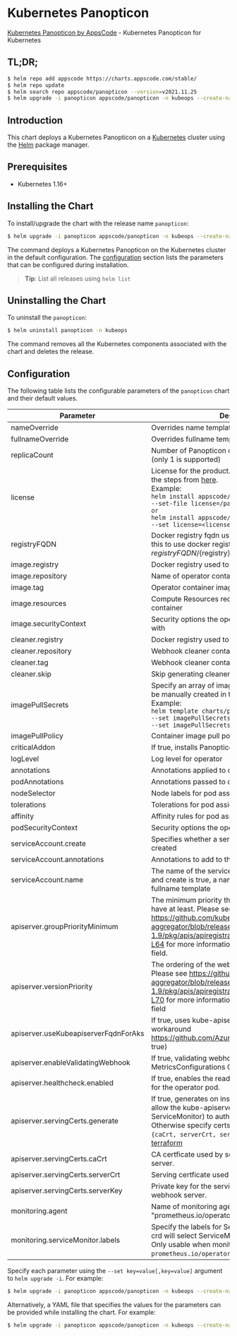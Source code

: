 # Kubernetes Panopticon

[Kubernetes Panopticon by AppsCode](https://github.com/kubeops/panopticon) - Kubernetes Panopticon for Kubernetes

## TL;DR;

```bash
$ helm repo add appscode https://charts.appscode.com/stable/
$ helm repo update
$ helm search repo appscode/panopticon --version=v2021.11.25
$ helm upgrade -i panopticon appscode/panopticon -n kubeops --create-namespace --version=v2021.11.25
```

## Introduction

This chart deploys a Kubernetes Panopticon on a [Kubernetes](http://kubernetes.io) cluster using the [Helm](https://helm.sh) package manager.

## Prerequisites

- Kubernetes 1.16+

## Installing the Chart

To install/upgrade the chart with the release name `panopticon`:

```bash
$ helm upgrade -i panopticon appscode/panopticon -n kubeops --create-namespace --version=v2021.11.25
```

The command deploys a Kubernetes Panopticon on the Kubernetes cluster in the default configuration. The [configuration](#configuration) section lists the parameters that can be configured during installation.

> **Tip**: List all releases using `helm list`

## Uninstalling the Chart

To uninstall the `panopticon`:

```bash
$ helm uninstall panopticon -n kubeops
```

The command removes all the Kubernetes components associated with the chart and deletes the release.

## Configuration

The following table lists the configurable parameters of the `panopticon` chart and their default values.

|              Parameter               |                                                                                                                                                                          Description                                                                                                                                                                          |                  Default                  |
|--------------------------------------|---------------------------------------------------------------------------------------------------------------------------------------------------------------------------------------------------------------------------------------------------------------------------------------------------------------------------------------------------------------|-------------------------------------------|
| nameOverride                         | Overrides name template                                                                                                                                                                                                                                                                                                                                       | <code>""</code>                           |
| fullnameOverride                     | Overrides fullname template                                                                                                                                                                                                                                                                                                                                   | <code>""</code>                           |
| replicaCount                         | Number of Panopticon operator replicas to create (only 1 is supported)                                                                                                                                                                                                                                                                                        | <code>1</code>                            |
| license                              | License for the product. Get a license by following the steps from [here](https://license-issuer.appscode.com/). <br> Example: <br> `helm install appscode/panopticon \` <br> `--set-file license=/path/to/license/file` <br> `or` <br> `helm install appscode/panopticon \` <br> `--set license=<license file content>`                                      | <code>""</code>                           |
| registryFQDN                         | Docker registry fqdn used to pull docker images Set this to use docker registry hosted at ${registryFQDN}/${registry}/${image}                                                                                                                                                                                                                                | <code>""</code>                           |
| image.registry                       | Docker registry used to pull operator image                                                                                                                                                                                                                                                                                                                   | <code>appscode</code>                     |
| image.repository                     | Name of operator container image                                                                                                                                                                                                                                                                                                                              | <code>panopticon</code>                   |
| image.tag                            | Operator container image tag                                                                                                                                                                                                                                                                                                                                  | <code>v0.0.4</code>                       |
| image.resources                      | Compute Resources required by the operator container                                                                                                                                                                                                                                                                                                          | <code>{}</code>                           |
| image.securityContext                | Security options the operator container should run with                                                                                                                                                                                                                                                                                                       | <code>{}</code>                           |
| cleaner.registry                     | Docker registry used to pull Webhook cleaner image                                                                                                                                                                                                                                                                                                            | <code>appscode</code>                     |
| cleaner.repository                   | Webhook cleaner container image                                                                                                                                                                                                                                                                                                                               | <code>kubectl</code>                      |
| cleaner.tag                          | Webhook cleaner container image tag                                                                                                                                                                                                                                                                                                                           | <code>v1.22</code>                        |
| cleaner.skip                         | Skip generating cleaner YAML                                                                                                                                                                                                                                                                                                                                  | <code>false</code>                        |
| imagePullSecrets                     | Specify an array of imagePullSecrets. Secrets must be manually created in the namespace. <br> Example: <br> `helm template charts/panopticon \` <br> `--set imagePullSecrets[0].name=sec0 \` <br> `--set imagePullSecrets[1].name=sec1`                                                                                                                       | <code>[]</code>                           |
| imagePullPolicy                      | Container image pull policy                                                                                                                                                                                                                                                                                                                                   | <code>IfNotPresent</code>                 |
| criticalAddon                        | If true, installs Panopticon operator as critical addon                                                                                                                                                                                                                                                                                                       | <code>false</code>                        |
| logLevel                             | Log level for operator                                                                                                                                                                                                                                                                                                                                        | <code>3</code>                            |
| annotations                          | Annotations applied to operator deployment                                                                                                                                                                                                                                                                                                                    | <code>{}</code>                           |
| podAnnotations                       | Annotations passed to operator pod(s).                                                                                                                                                                                                                                                                                                                        | <code>{}</code>                           |
| nodeSelector                         | Node labels for pod assignment                                                                                                                                                                                                                                                                                                                                | <code>{"kubernetes.io/os":"linux"}</code> |
| tolerations                          | Tolerations for pod assignment                                                                                                                                                                                                                                                                                                                                | <code>[]</code>                           |
| affinity                             | Affinity rules for pod assignment                                                                                                                                                                                                                                                                                                                             | <code>{}</code>                           |
| podSecurityContext                   | Security options the operator pod should run with.                                                                                                                                                                                                                                                                                                            | <code>{"fsGroup":65535}</code>            |
| serviceAccount.create                | Specifies whether a service account should be created                                                                                                                                                                                                                                                                                                         | <code>true</code>                         |
| serviceAccount.annotations           | Annotations to add to the service account                                                                                                                                                                                                                                                                                                                     | <code>{}</code>                           |
| serviceAccount.name                  | The name of the service account to use. If not set and create is true, a name is generated using the fullname template                                                                                                                                                                                                                                        | <code></code>                             |
| apiserver.groupPriorityMinimum       | The minimum priority the webhook api group should have at least. Please see https://github.com/kubernetes/kube-aggregator/blob/release-1.9/pkg/apis/apiregistration/v1beta1/types.go#L58-L64 for more information on proper values of this field.                                                                                                             | <code>10000</code>                        |
| apiserver.versionPriority            | The ordering of the webhook api inside of the group. Please see https://github.com/kubernetes/kube-aggregator/blob/release-1.9/pkg/apis/apiregistration/v1beta1/types.go#L66-L70 for more information on proper values of this field                                                                                                                          | <code>15</code>                           |
| apiserver.useKubeapiserverFqdnForAks | If true, uses kube-apiserver FQDN for AKS cluster to workaround https://github.com/Azure/AKS/issues/522 (default true)                                                                                                                                                                                                                                        | <code>true</code>                         |
| apiserver.enableValidatingWebhook    | If true, validating webhook is configured for MetricsConfigurations CRDs                                                                                                                                                                                                                                                                                      | <code>true</code>                         |
| apiserver.healthcheck.enabled        | If true, enables the readiness and liveliness probes for the operator pod.                                                                                                                                                                                                                                                                                    | <code>false</code>                        |
| apiserver.servingCerts.generate      | If true, generates on install/upgrade the certs that allow the kube-apiserver (and potentially ServiceMonitor) to authenticate operators pods. Otherwise specify certs in `apiserver.servingCerts.{caCrt, serverCrt, serverKey}`. See also: [example terraform](https://github.com/kubeops/installer/blob/master/charts/identity-server/example-terraform.tf) | <code>true</code>                         |
| apiserver.servingCerts.caCrt         | CA certficate used by serving certificate of webhook server.                                                                                                                                                                                                                                                                                                  | <code>""</code>                           |
| apiserver.servingCerts.serverCrt     | Serving certficate used by webhook server.                                                                                                                                                                                                                                                                                                                    | <code>""</code>                           |
| apiserver.servingCerts.serverKey     | Private key for the serving certificate used by webhook server.                                                                                                                                                                                                                                                                                               | <code>""</code>                           |
| monitoring.agent                     | Name of monitoring agent (one of "prometheus.io", "prometheus.io/operator", "prometheus.io/builtin")                                                                                                                                                                                                                                                          | <code>prometheus.io/operator</code>       |
| monitoring.serviceMonitor.labels     | Specify the labels for ServiceMonitor. Prometheus crd will select ServiceMonitor using these labels. Only usable when monitoring agent is `prometheus.io/operator`.                                                                                                                                                                                           | <code>{}</code>                           |


Specify each parameter using the `--set key=value[,key=value]` argument to `helm upgrade -i`. For example:

```bash
$ helm upgrade -i panopticon appscode/panopticon -n kubeops --create-namespace --version=v2021.11.25 --set replicaCount=1
```

Alternatively, a YAML file that specifies the values for the parameters can be provided while
installing the chart. For example:

```bash
$ helm upgrade -i panopticon appscode/panopticon -n kubeops --create-namespace --version=v2021.11.25 --values values.yaml
```
